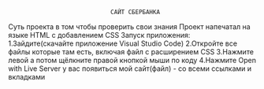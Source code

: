                                  САЙТ СБЕРБАНКА
Суть проекта в том чтобы проверить свои знания
Проект напечатал на языке HTML с добавлением CSS
Запуск приложения:
1.Зайдите(скачайте приложение Visual Studio Code)
2.Откройте все файлы которые там есть, включая файл с расширением CSS
3.Нажмите левой а потом щёлкните правой кнопкой мыши по коду
4.Нажмите Open with Live Server у вас появиться мой сайт(файл) - со всеми ссылками и вкладками
